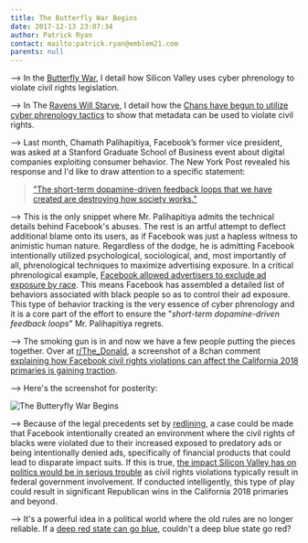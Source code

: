 ```yaml
---
title: The Butterfly War Begins
date: 2017-12-13 23:07:34
author: Patrick Ryan
contact: mailto:patrick.ryan@emblem21.com
parents: null
---
```


--> In the [Butterfly War](http://cultstate.com/2017/10/13/The-Butterfly-War/), I detail how Silicon Valley uses cyber phrenology to violate civil rights legislation.

--> In The [Ravens Will Starve](http://cultstate.com/2017/12/04/The-Ravens-Will-Starve/), I detail how the [Chans have begun to utilize cyber phrenology tactics](https://archive.fo/XNuuN) to show that metadata can be used to violate civil rights.

--> Last month, Chamath Palihapitiya, Facebook’s former vice president, was asked at a Stanford Graduate School of Business event about digital companies exploiting consumer behavior.  The New York Post revealed his response and I'd like to draw attention to a specific statement:

> ["The short-term dopamine-driven feedback loops that we have created are destroying how society works."](https://archive.fo/6xUsn#selection-955.240-955.339)

--> This is the only snippet where Mr. Palihapitiya admits the technical details behind Facebook's abuses.  The rest is an artful attempt to deflect additional blame onto its users, as if Facebook was just a hapless witness to animistic human nature.  Regardless of the dodge, he is admitting Facebook intentionally utilized psychological, sociological, and, most importantly of all, phrenological techniques to maximize advertising exposure.  In a critical phrenological example, [Facebook allowed advertisers to exclude ad exposure by race](https://archive.fo/S8iVg).  This means Facebook has assembled a detailed list of behaviors associated with black people so as to control their ad exposure.  This type of behavior tracking is the very essence of cyber phrenology and it is a core part of the effort to ensure the "_short-term dopamine-driven feedback loops_" Mr. Palihapitiya regrets.

--> The smoking gun is in and now we have a few people putting the pieces together.  Over at [r/The_Donald](https://www.reddit.com/), a screenshot of a 8chan comment [explaining how Facebook civil rights violations can affect the California 2018 primaries is gaining traction](https://www.reddit.com/r/The_Donald/comments/7jpkoj/facebook_exceo_admits_to_civil_rights_violations/).

--> Here's the screenshot for posterity:

![The Butteryfly War Begins](/images/butterfly-post.png)

--> Because of the legal precedents set by [redlining](https://en.wikipedia.org/wiki/Redlining), a case could be made that Facebook intentionally created an environment where the civil rights of blacks were violated due to their increased exposed to predatory ads or being intentionally denied ads, specifically of financial products that could lead to disparate impact suits.  If this is true, [the impact Silicon Valley has on politics would be in serious trouble](http://archive.is/MljLy) as civil rights violations typically result in  federal government involvement.  If conducted intelligently, this type of play could result in significant Republican wins in the California 2018 primaries and beyond.

--> It's a powerful idea in a political world where the old rules are no longer reliable.  If a [deep red state can go blue](https://archive.fo/JxJ3s), couldn't a deep blue state go red?
